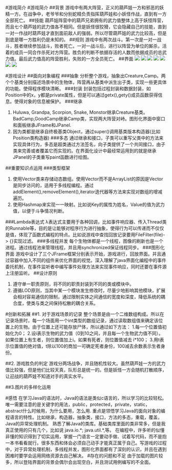 #游戏简介
#游戏简介
##背景
游戏中有两大阵营，正义的葫芦娃一方和邪恶的妖精一方。在战争中，老爷爷和分别蛇精负责指挥葫芦娃和小妖怪作战，直到有一方全部死亡。
##技能
葫芦娃阵营中的葫芦兄弟拥有的武力值整体上高于妖怪阵营，而且七个葫芦娃的武力值各不相同。但是妖怪很狡猾，它会隐藏自己的技能，直到一对一作战时葫芦娃才直到面前敌人的强弱。所以尽管葫芦娃的武力比较高，但是到底是哪一方胜利仍是未知的。
##规则
游戏中有两次战斗。第一次是一对一战斗，胜者继续参加战斗，败者死亡。一对一战斗后，进行以阵营为单位的厮杀，活着的成员一同合作杀死对方阵营。胜负的判断不依据存活的人数而依据成员的总武力值。最后武力值高的阵营胜利，失败的一方全员死亡。
##界面
![](https://github.com/castlezhiyuan/HuluBattle/blob/master/pictures/pic1.PNG)
![](https://github.com/castlezhiyuan/HuluBattle/blob/master/pictures/pic2.PNG)
![](https://github.com/castlezhiyuan/HuluBattle/blob/master/pictures/pic3.PNG)
![](https://github.com/castlezhiyuan/HuluBattle/blob/master/pictures/pic4.PNG)
![](https://github.com/castlezhiyuan/HuluBattle/blob/master/pictures/pic5.PNG)
![](https://github.com/castlezhiyuan/HuluBattle/blob/master/pictures/pic6.PNG)
![](https://github.com/castlezhiyuan/HuluBattle/blob/master/pictures/pic7.PNG)


#游戏设计
##面向对象编程
###抽象
分析整个游戏，抽象出Creature,Camp。两个个基类分别描述场景中的生物体，阵营再从基类中派生出子类，实现一些更具体的功能。使得程序模块清晰。
###封装
封装包括过程封装和数据封装，如Position中的x，y都是private属性，但是可以通过getx(),gety()成员函数获得信息。使得对象的信息被保护。
###继承
1. Huluwa, Grandpa, Scorpion, Snake, Monstor继承Creature基类。BadCamp,GoodCamp继承Camp类，实现两大阵营对峙。图形化界面中窗口和面板继承JFrame和JPanel.
2.  因为类都是继承自终极基类Object，通过super()调用基类版本构造器(比如Position类构造器)
###多态
通过继承和接口，子类可以重写父类中的方法来实现具体行为，多态是超类通过方法签名，向子类提供了一个共同接口，由子类来完善或者覆盖它而实现的。在界面化设计中最经常运用到的就是继承JPanel的子类重写paint函数进行绘图。

##重要知识点运用
###类型框架
1. 使用Vector类来存储动态数组。使用Vector而不是ArrayList的原因是Vector是同步访问的，适用于多线程编程。通过addElement(),removeElement(),iterator迭代器等方法来实现对数组的增减遍历。
2. 使用Hashmap来实现一一映射。比如说Key的属性为姓名，Value的值为武力值，以便于斗争情况判断。

###Lambda表达式
λ表达式主要用于各种回调，比如事件响应器、传入Thread类的Runnable等，目的是让能够对程序行为进行抽象，使得行为可以传递而不仅仅是值，体现了函数式编程的特点。比如说游戏中查找回放记录要用FileFilter(file)-> {}实现过滤。
###多线程并发
每个生物体都是一个线程，图像的刷新也是一个进程。通过线程池来管理线程，并且用synchronized保证线程同步。
###图形化界面
游戏中设计了三个JFrame框架分别表示开始，游戏进行，回放界面。并且通过容器中加入不同的组件来优化界面的视觉。深入理解了java界面化编程中的事件委托机制，在事件监听者中编写事件处理方法来实现事件响应，同时还要在事件源上注册监听。
##设计原则
1. 遵守单一职责原则，将不同的职责封装到不同的类或模块中。
2. 遵循LOD原则，当其中某一个模块发生修改时，尽量少地影响其他模块，扩展会相对容易通信的限制，通过限制实体之间通信的宽度和深度，降低系统的耦合度，使类与类之间保持松散的耦合关系。

#创新和拓展
##1. 对于游戏场景的记录
整个场景是由一个二维数组构成。所以在记录场景时，每一个场面用一个int类型的数组记录，通过读取数组值来确定该位置上的生物。由于位置上还可能存放尸体，所以通过如下方法：
1.每一个位置值初始化为0；
2.设i表示生物的武力值（0到10之间，并且每一个生物武力值不同）。如果位置上有生者，则位置值加上i。如果有死者，则位置值减去 i\*100；
3.用t表示位置值的绝对值，t除以100的商加一可确定死者身份，100减去余数表示生者身份。

##2. 游戏胜负的判定
游戏分两场战争，并且随机性较大。虽然葫芦娃一方的武力值比较强，但是他们比较天真，队形总是统一的。但是妖怪一方会随机打散顺序，让迎战的葫芦娃不知道对手的真实水平。

##3.图片的多样化运用

#感悟
在学习Java的语法时，Java的语法是类似c语言的，所以学习的比较轻松。唯一需要注意的是关键字的用法，public，protected，private，static，abstract什么时候用，为什么要用，怎么用.
重点是领悟学习Java的面向对象的编程语言的特性。比如继承，构造器，抽象类，接口，方法的多态，重载，覆盖，Java的异常处理机制。
熟悉了解Java的类库。基础类库里面的类非常多，但是我真正使用的只有几个，比如说 java.io.\*; java.util.\*,等。
在编程中，许多听的似懂非懂的知识得到了切实运用，掌握一门语言一定要动手做、试着写代码，而不是抱一本书看看就行。很多东西和体会必须自己动手才能真正属于自己。写游戏的过程中，对于异常处理机制，多线程并发，图形化界面都有了深刻的认识，并且在遇到困难时要学会运用网络资源去自己解决。
#存在的问题和不足
由于加载的图片较多，所以登陆界面的背景会偶尔会出现空白，并且测试用例编写的不全面。
